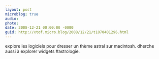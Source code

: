 ```yaml
---
layout: post
microblog: true
audio: 
photo: 
date: 2008-12-21 00:00:00 -0000
guid: http://xtof.micro.blog/2008/12/21/t1070401296.html
---
```

explore les logiciels pour dresser un thème astral sur macintosh. dherche aussi à explorer widgets #astrologie.

